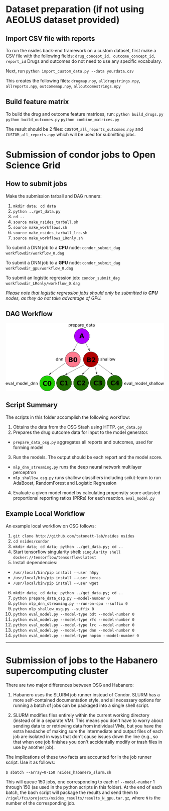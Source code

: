 # Dataset preparation (if not using AEOLUS dataset provided)

## Import CSV file with reports
To run the nsides back-end framework on a custom dataset, first make a CSV file with the following fields:
`drug_concept_id, outcome_concept_id, report_id`
Drugs and outcomes do not need to use any specific vocabulary.

Next, run `python import_custom_data.py --data yourdata.csv`

This creates the following files: `drugmap.npy`, `alldrugstrings.npy`, `allreports.npy`, `outcomemap.npy`, `alloutcomestrings.npy`

## Build feature matrix
To build the drug and outcome feature matrices, run:
`python build_drugs.py`
`python build_outcomes.py`
`python combine_matrices.py`

The result should be 2 files: `CUSTOM_all_reports_outcomes.npy` and `CUSTOM_all_reports.npy` which will be used for submitting jobs.

# Submission of condor jobs to Open Science Grid

## How to submit jobs

Make the submission tarball and DAG runners:
1. `mkdir data; cd data`
2. `python ../get_data.py`
3. `cd ..`
4. `source make_nsides_tarball.sh`
5. `source make_workflows.sh`
6. `source make_nsides_tarball_lrc.sh`
7. `source make_workflows_LRonly.sh`


To submit a DNN job to a **CPU** node:
`condor_submit_dag workflowdir/workflow_0.dag`

To submit a DNN job to a **GPU** node:
`condor_submit_dag workflowdir_gpu/workflow_0.dag`

To submit an logistic regression job:
`condor_submit_dag workflowdir_LRonly/workflow_0.dag`

*Please note that logistic regression jobs should only be submitted to **CPU** nodes, as they do not take advantage of GPU.*

## DAG Workflow

![nSides DAG Workflow](dag_workflow_v2.png)

## Script Summary
The scripts in this folder accomplish the following workflow:

1. Obtains the data from the OSG Stash using HTTP. `get_data.py`
2. Prepares the drug outcome data for input to the model generator.
  * `prepare_data_osg.py` aggregates all reports and outcomes, used for forming model
3. Run the models.  The output should be each report and the model score.
  * `mlp_dnn_streaming.py` runs the deep neural network multilayer perceptron
  * `mlp_shallow_osg.py` runs shallow classifiers including scikit-learn to run AdaBoost, RandomForest and Logistic Regression
4. Evaluate a given model model by calculating propensity score adjusted proportional reporting ratios (PRRs) for each reaction. `eval_model.py`

## Example Local Workflow

An example local workflow on OSG follows:
1. `git clone http://github.com/tatonett-lab/nsides nsides`
2. `cd nsides/condor`
3. `mkdir data; cd data; python ../get_data.py; cd ..`
4. Start tensorflow singularity shell: `singularity shell docker://tensorflow/tensorflow:latest`
5. Install dependencies:
 * `/usr/local/bin/pip install --user h5py`
 * `/usr/local/bin/pip install --user keras`
 * `/usr/local/bin/pip install --user wget`
6. `mkdir data; cd data; python ../get_data.py; cd ..`
7. `python prepare_data_osg.py --model-number 0`
8. `python mlp_dnn_streaming.py --run-on-cpu --suffix 0`
9. `python mlp_shallow_osg.py --suffix 0`
10. `python eval_model.py --model-type bdt --model-number 0`
11. `python eval_model.py --model-type rfc --model-number 0`
12. `python eval_model.py --model-type lrc --model-number 0`
13. `python eval_model.py --model-type dnn --model-number 0`
14. `python eval_model.py --model-type nopsm --model-number 0`

- - -

# Submission of jobs to the Habanero supercomputing cluster

There are two major differences between OSG and Habanero:

1. Habanero uses the SLURM job runner instead of Condor. SLURM has a more self-contained documentation style, and all necessary options for running a batch of jobs can be packaged into a single shell script.

2. SLURM modifies files entirely within the current working directory (instead of in a separate VM). This means you don't have to worry about sending data to or retrieving data from individual VMs, but you have the extra headache of making sure the intermediate and output files of each job are isolated in ways that don't cause issues down the line (e.g., so that when one job finishes you don't accidentally modify or trash files in use by another job).

The implications of these two facts are accounted for in the job runner script. Use it as follows:

`$ sbatch --array=0-150 nsides_habanero_slurm.sh`

This will queue 150 jobs, one corresponding to each of `--model-number` 1 through 150 (as used in the python scripts in this folder). At the end of each batch, the bash script will package the results and send them to `/rigel/fcs/projects/nsides_results/results_N_gpu.tar.gz`, where `N` is the number of the corresponding job.

